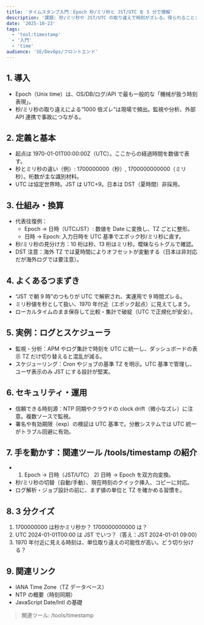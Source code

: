 ```yaml
---
title: 'タイムスタンプ入門：Epoch 秒/ミリ秒と JST/UTC を 5 分で理解'
description: '課題: 秒/ミリ秒や JST/UTC の取り違えで時刻がズレる。得られること: 相互変換と単位/TZ の見極め。'
date: '2025-10-23'
tags:
  - 'tool:timestamp'
  - '入門'
  - 'time'
audience: 'SE/DevOps/フロントエンド'
---
```


## 1. 導入

- Epoch（Unix time）は、OS/DB/ログ/API で最も一般的な「機械が扱う時刻表現」。
- 秒/ミリ秒の取り違えによる“1000 倍ズレ”は現場で頻出。監視や分析、外部 API 連携で事故につながる。

## 2. 定義と基本

- 起点は 1970-01-01T00:00:00Z（UTC）。ここからの経過時間を数値で表す。
- 秒とミリ秒の違い（例）: 1700000000（秒）, 1700000000000（ミリ秒）。桁数が主な識別材料。
- UTC は協定世界時。JST は UTC+9。日本は DST（夏時間）非採用。

## 3. 仕組み・換算

- 代表往復例：
  - Epoch → 日時（UTC/JST）: 数値を Date に変換し、TZ ごとに整形。
  - 日時 → Epoch: 入力日時を UTC 基準でエポック秒/ミリ秒に直す。
- 秒/ミリ秒の見分け方：10 桁は秒、13 桁はミリ秒。曖昧ならトグルで確認。
- DST 注意：海外 TZ では夏時間によりオフセットが変動する（日本は非対応だが海外ログでは要注意）。

## 4. よくあるつまずき

- “JST で朝 9 時”のつもりが UTC で解釈され、実運用で 9 時間ズレる。
- ミリ秒値を秒として扱い、1970 年付近（エポック起点）に見えてしまう。
- ローカルタイムのまま保存して比較・集計で破綻（UTC で正規化が安全）。

## 5. 実例：ログとスケジューラ

- 監視・分析：APM やログ集計で時刻を UTC に統一し、ダッシュボードの表示 TZ だけ切り替えると混乱が減る。
- スケジューリング：Cron やジョブの基準 TZ を明示。UTC 基準で管理し、ユーザ表示のみ JST にする設計が堅実。

## 6. セキュリティ・運用

- 信頼できる時刻源：NTP 同期やクラウドの clock drift（微小なズレ）に注意。複数ソースで監視。
- 署名や有効期限（exp）の検証は UTC 基準で。分散システムでは UTC 統一がトラブル回避に有効。

## 7. 手を動かす：関連ツール /tools/timestamp の紹介

- 1. Epoch → 日時（JST/UTC） 2) 日時 → Epoch を双方向変換。
- 秒/ミリ秒の切替（自動/手動）、現在時刻のクイック挿入、コピーに対応。
- ログ解析・ジョブ設計の前に、まず値の単位と TZ を確かめる習慣を。

## 8. 3 分クイズ

1. 1700000000 は秒かミリ秒か？ 1700000000000 は？
2. UTC 2024-01-01T00:00 は JST でいつ？（答え：JST 2024-01-01 09:00）
3. 1970 年付近に見える時刻は、単位取り違えの可能性が高い。どう切り分ける？

## 9. 関連リンク

- IANA Time Zone（TZ データベース）
- NTP の概要（時刻同期）
- JavaScript Date/Intl の基礎

> 関連ツール: /tools/timestamp
